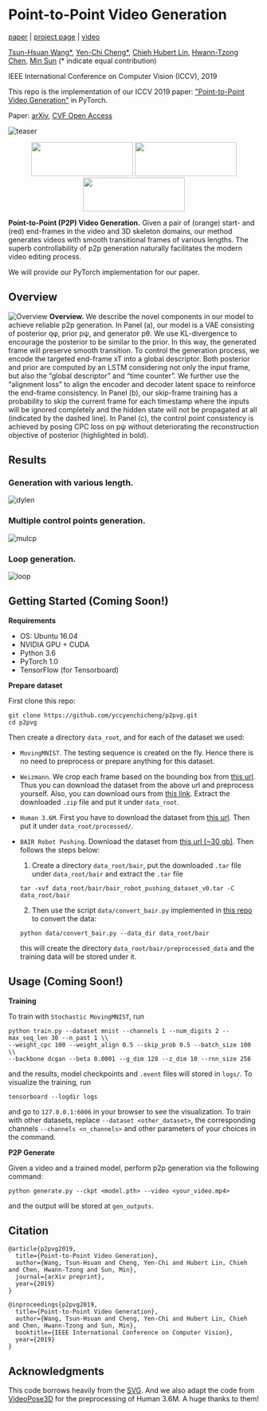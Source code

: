 # Point-to-Point Video Generation

[paper](https://arxiv.org/abs/1904.02912) | [project page](https://zswang666.github.io/P2PVG-Project-Page) | [video](https://drive.google.com/file/d/1AV7E1d4QZg--3yxAYbyA1jOp98qIJUIB/view?usp=sharing)

[Tsun-Hsuan Wang*](https://zswang666.github.io/), [Yen-Chi Cheng*](https://yccyenchicheng.github.io/), [Chieh Hubert Lin](https://hubert0527.github.io/), [Hwann-Tzong Chen](https://htchen.github.io/), [Min Sun](https://aliensunmin.github.io/) (* indicate equal contribution)

IEEE International Conference on Computer Vision (ICCV), 2019

This repo is the implementation of our ICCV 2019 paper: ["Point-to-Point Video Generation"](https://arxiv.org/abs/1904.02912) in PyTorch.

Paper: [arXiv](https://arxiv.org/abs/1904.02912), [CVF Open Access](https://arxiv.org/abs/1904.02912)

![teaser](imgs/teaser.png)
<!--- (![](imgs/teaser-ret/mnist.gif) ![](imgs/teaser-ret/wm.gif) ![](imgs/teaser-ret/h36m-resize.gif) -->

<!---<p style="text-align:center;"> -->
<p align="center">
<img src="imgs/teaser-ret/mnist.gif" height="68" width="204">
<img src="imgs/teaser-ret/wm.gif" height="68" width="204">
<img src="imgs/teaser-ret/h36m.gif" height="68" width="204">
</p>

**Point-to-Point (P2P) Video Generation.** Given a pair of (orange) start- and (red) end-frames in the video and 3D
skeleton domains, our method generates videos with smooth transitional frames of various lengths. The superb controllability
of p2p generation naturally facilitates the modern video editing process.

We will provide our PyTorch implementation for our paper.

Overview
---
![Overview](imgs/overview.png)
**Overview.** We describe the novel components in our model to achieve reliable p2p generation. In Panel (a), our
model is a VAE consisting of posterior qφ, prior pψ, and generator pθ. We use KL-divergence to encourage the posterior to
be similar to the prior. In this way, the generated frame will preserve smooth transition. To control the generation process, we
encode the targeted end-frame xT into a global descriptor. Both posterior and prior are computed by an LSTM considering
not only the input frame, but also the “global descriptor” and “time counter”. We further use the “alignment loss”
to align the encoder and decoder latent space to reinforce the end-frame consistency. In Panel (b), our skip-frame training
has a probability to skip the current frame for each timestamp where the inputs will be ignored completely and the hidden
state will not be propagated at all (indicated by the dashed line). In Panel (c), the control point consistency is achieved by
posing CPC loss on pψ without deteriorating the reconstruction objective of posterior (highlighted in bold).

Results
---
### **Generation with various length.**
![dylen](imgs/results/dynlen.png)

### **Multiple control points generation.**
![mulcp](imgs/results/mulcpgen.png)

### **Loop generation.**
![loop](imgs/results/loopgen.png)

Getting Started (Coming Soon!)
---
**Requirements**

* OS: Ubuntu 16.04
* NVIDIA GPU + CUDA
* Python 3.6
* PyTorch 1.0
* TensorFlow (for Tensorboard)

**Prepare dataset**

First clone this repo:
```
git clone https://github.com/yccyenchicheng/p2pvg.git
cd p2pvg
```

Then create a directory `data_root`, and for each of the dataset we used:

- `MovingMNIST`. The testing sequence is created on the fly. Hence there is no need to preprocess or prepare anything for this dataset.

- `Weizmann`. We crop each frame based on the bounding box from [this url](http://www.wisdom.weizmann.ac.il/~vision/SpaceTimeActions.html). Thus you can download the dataset from the above url and preprocess yourself. Also, you can download ours from [this link](https://drive.google.com/open?id=1bUr6DR1gJa21VI_6B_CB4-gG2dgI7mfJ). Extract the downloaded `.zip` file and put it under `data_root`.

- `Human 3.6M`. First you have to download the dataset from [this url](http://vision.imar.ro/human3.6m/description.php). Then put it under `data_root/processed/`.

- `BAIR Robot Pushing`. Download the dataset from [this url (~30 gb)](https://sites.google.com/view/sna-visual-mpc). Then follows the steps below:
    1. Create a directory `data_root/bair`, put the downloaded `.tar` file under `data_root/bair` and extract the `.tar` file
    ```
    tar -xvf data_root/bair/bair_robot_pushing_dataset_v0.tar -C data_root/bair
    ```
    2. Then use the script `data/convert_bair.py` implemented in [this repo](https://github.com/edenton/svg/blob/master/data/convert_bair.py) to convert the data:
    ```
    python data/convert_bair.py --data_dir data_root/bair
    ```
    this will create the directory `data_root/bair/preprocessed_data` and the training data will be stored under it.

Usage (Coming Soon!)
---

**Training**

To train with `Stochastic MovingMNIST`, run
```
python train.py --dataset mnist --channels 1 --num_digits 2 --max_seq_len 30 --n_past 1 \\
--weight_cpc 100 --weight_align 0.5 --skip_prob 0.5 --batch_size 100 \\
--backbone dcgan --beta 0.0001 --g_dim 128 --z_dim 10 --rnn_size 256
```
and the results, model checkpoints and `.event` files will stored in `logs/`. To visualize the training, run
```
tensorboard --logdir logs
```
and go to `127.0.0.1:6006` in your browser to see the visualization. To train with other datasets, replace `--dataset <other_dataset>`, the corresponding channels `--channels <n_channels>` and other parameters of your choices in the command.

**P2P Generate**

Given a video and a trained model, perform p2p generation via the following command:
```
python generate.py --ckpt <model.pth> --video <your_video.mp4>
```
and the output will be stored at `gen_outputs`.

Citation
---
```
@article{p2pvg2019,
  title={Point-to-Point Video Generation},
  author={Wang, Tsun-Hsuan and Cheng, Yen-Chi and Hubert Lin, Chieh and Chen, Hwann-Tzong and Sun, Min},
  journal={arXiv preprint},
  year={2019}
}

@inproceedings{p2pvg2019,
  title={Point-to-Point Video Generation},
  author={Wang, Tsun-Hsuan and Cheng, Yen-Chi and Hubert Lin, Chieh and Chen, Hwann-Tzong and Sun, Min},
  booktitle={IEEE International Conference on Computer Vision},
  year={2019}
}
```


Acknowledgments
---
This code borrows heavily from the [SVG](https://github.com/edenton/svg). And we also adapt the code from [VideoPose3D](https://github.com/facebookresearch/VideoPose3D) for the preprocessing of Human 3.6M. A huge thanks to them!